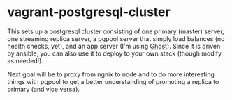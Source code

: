 # vagrant-postgresql-cluster

This sets up a postgresql cluster consisting of one primary (master) server, one streaming replica server, a pgpool server that simply load balances (no health checks, yet), and an app server (I'm using [Ghost](https://ghost.org)). Since it is driven by ansible, you can also use it to deploy to your own stack (though modify as needed!).

Next goal will be to proxy from ngnix to node and to do more interesting things with pgpool to get a better understanding of promoting a replica to primary (and vice versa).
